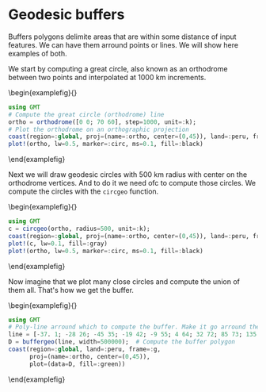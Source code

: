 # Geodesic buffers

Buffers polygons delimite areas that are within some distance of input features. We can have them arround
points or lines. We will show here examples of both. 

We start by computing a great circle, also known as an orthodrome between two points and interpolated
at 1000 km increments.

\begin{examplefig}{}
```julia
using GMT
# Compute the great circle (orthodrome) line
ortho = orthodrome([0 0; 70 60], step=1000, unit=:k);
# Plot the orthodrome on an orthographic projection
coast(region=:global, proj=(name=:ortho, center=(0,45)), land=:peru, frame=:g)
plot!(ortho, lw=0.5, marker=:circ, ms=0.1, fill=:black)
```
\end{examplefig}


Next we will draw geodesic circles with 500 km radius with center on the orthodrome vertices.
And to do it we need ofc to compute those circles. We compute the circles with the `circgeo` function. 

\begin{examplefig}{}
```julia
using GMT
c = circgeo(ortho, radius=500, unit=:k);
coast(region=:global, proj=(name=:ortho, center=(0,45)), land=:peru, frame=:g)
plot!(c, lw=0.1, fill=:gray)
plot!(ortho, lw=0.5, marker=:circ, ms=0.1, fill=:black)
```
\end{examplefig}

Now imagine that we plot many close circles and compute the union of them all.
That's how we get the buffer.

\begin{examplefig}{}
```julia
using GMT
# Poly-line arround which to compute the buffer. Make it go arround the pole.
line = [-37. 1; -28 26; -45 35; -19 42; -9 55; 4 64; 32 72; 85 73; 135 73; 172 73; -144 73; -78 77; -27 72; -8 65; 8 54; 18 39; 28 24; 34 1];
D = buffergeo(line, width=500000);  # Compute the buffer polygon
coast(region=:global, land=:peru, frame=:g,
      proj=(name=:ortho, center=(0,45)),
      plot=(data=D, fill=:green))
```
\end{examplefig}
